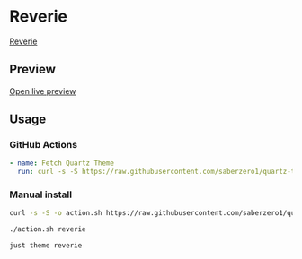 # Reverie

[Reverie](#)

## Preview

[Open live preview](https://quartz-themes.github.io/reverie/)

## Usage

### GitHub Actions

```yaml
- name: Fetch Quartz Theme
  run: curl -s -S https://raw.githubusercontent.com/saberzero1/quartz-themes/master/action.sh | bash -s -- reverie
```

### Manual install

```bash
curl -s -S -o action.sh https://raw.githubusercontent.com/saberzero1/quartz-themes/master/action.sh

./action.sh reverie
```

```bash
just theme reverie
```
